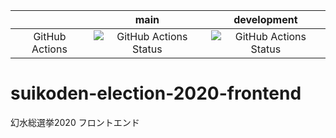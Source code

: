 |    |main|development|
|:--:|:----:|:---------:|
|GitHub Actions|![GitHub Actions Status](https://github.com/true-runes/suikoden-election-2020-frontend/workflows/Suikoden%20Election%202020%20Frontend/badge.svg?branch=main)|![GitHub Actions Status](https://github.com/true-runes/suikoden-election-2020-frontend/workflows/Suikoden%20Election%202020%20Frontend/badge.svg?branch=development)|

# suikoden-election-2020-frontend
幻水総選挙2020 フロントエンド
